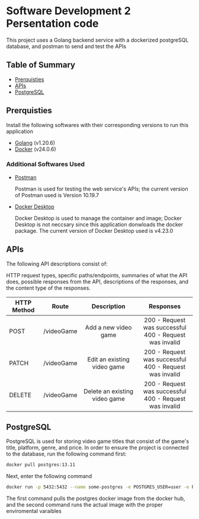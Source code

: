 # Software Development 2 Persentation code
This project uses a Golang backend service with a dockerized postgreSQL database, and postman to send and test the APIs

## Table of Summary


- [Prerquisties](#prerquisties)
- [APIs](#apis)
- [PostgreSQL](#postgresql)

## Prerquisties

Install the following softwares with their corresponding versions to run this application

- [Golang](https://go.dev/) (v1.20.6)
- [Docker](https://www.docker.com/) (v24.0.6)

### Additional Softwares Used

- [Postman](https://www.postman.com/)

  Postman is used for testing the web service's APIs; the current version of Postman used is Version 10.19.7

- [Docker Desktop](https://www.docker.com/products/docker-desktop/)

  Docker Desktop is used to manage the container and image; Docker Desktop is not neccsary since this application donwloads the docker package. The current version of Docker Desktop used is v4.23.0

## APIs

  The following API descriptions consist of:
  
  HTTP request types, specific paths/endpoints, summaries of what the API does, possible responses from the API, descriptions of the responses, and the content type of the responses.

| HTTP Method   | Route         | Description | Responses|
| ------------- |:-------------:|:---------------:|:---------:|
| POST     |/videoGame | Add a new video game  |   200 - Request was successful <br> 400 - Request was invalid| 
| PATCH      | /videoGame  |   Edit an existing video game  |  200 - Request was successful <br> 400 - Request was invalid     |
| DELETE | /videoGame     |    Delete an existing video game  |  200 - Request was successful <br> 400 - Request was invalid     |

## PostgreSQL

  PostgreSQL is used for storing video game titles that consist of the game's title, platform, genre, and price. 
  In order to ensure the project is connected to the database, run the following command first:
  ```bash
 docker pull postgres:13.11
  ```
  Next, enter the following command
 ```bash
 docker run -p 5432:5432 --name some-postgres -e POSTGRES_USER=user -e POSTGRES_PASSWORD=password -d postgres:13.11
  ```
 The first command pulls the postgres docker image from the docker hub, and the second command runs the actual image with the proper enviromental varaibles
